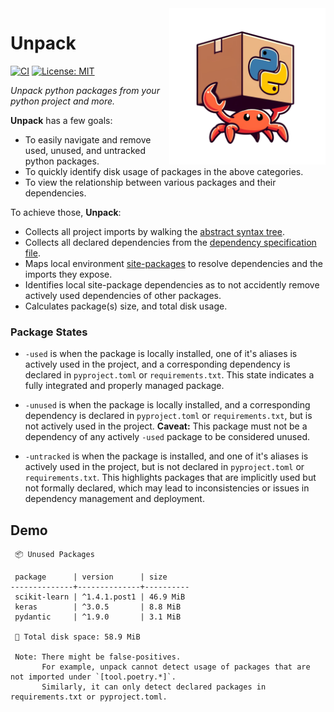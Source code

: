 <img src="https://github.com/bnkc/unpack/blob/main/logo.svg" alt="Logos logo" width="250" align="right">

# Unpack

[![CI](https://github.com/bnkc/unpack/actions/workflows/ci.yml/badge.svg?branch=main)](https://github.com/bnkc/unpack/actions/workflows/ci.yml)
[![License: MIT](https://img.shields.io/badge/License-MIT-yellow.svg)](https://opensource.org/licenses/MIT)
<!-- [![Crates.io version shield](https://img.shields.io/crates/v/logos.svg)](https://crates.io/crates/logos) -->
<!-- [![Docs](https://docs.rs/logos/badge.svg)](https://docs.rs/logos) -->

_Unpack python packages from your python project and more._

**Unpack** has a few goals:

+ To easily navigate and remove used, unused, and untracked python packages.
+ To quickly identify disk usage of packages in the above categories. 
+ To view the relationship between various packages and their dependencies. 

To achieve those, **Unpack**:

+ Collects all project imports by walking the [abstract syntax tree](https://en.wikipedia.org/wiki/Abstract_syntax_tree).
+ Collects all declared dependencies from the [dependency specification file](https://peps.python.org/pep-0508/).
+ Maps local environment [site-packages](https://ffy00.github.io/blog/02-python-debian-and-the-install-locations/) to resolve dependencies and the        imports they expose.
+ Identifies local site-package dependencies as to not accidently remove actively used dependencies of other packages.
+ Calculates package(s) size, and total disk usage.

### Package States

+ `-used` is when the package is locally installed, one of it's aliases is actively used in the project, and a corresponding dependency is declared in `pyproject.toml` or `requirements.txt`. This state indicates a fully integrated and properly managed package.

+ `-unused` is when the package is locally installed, and a corresponding dependency is declared in `pyproject.toml` or `requirements.txt`, but is not actively used in the project. **Caveat:** This package must not be a dependency of any actively `-used` package to be considered unused.

+ `-untracked` is when the package is installed, and one of it's aliases is actively used in the project, but is not declared in `pyproject.toml` or `requirements.txt`. This highlights packages that are implicitly used but not formally declared, which may lead to inconsistencies or issues in dependency management and deployment.



## Demo

```
 📦 Unused Packages

 package      | version      | size     
--------------+--------------+----------
 scikit-learn | ^1.4.1.post1 | 46.9 MiB 
 keras        | ^3.0.5       | 8.8 MiB  
 pydantic     | ^1.9.0       | 3.1 MiB  

 💽 Total disk space: 58.9 MiB

 Note: There might be false-positives.
       For example, unpack cannot detect usage of packages that are not imported under `[tool.poetry.*]`.
       Similarly, it can only detect declared packages in requirements.txt or pyproject.toml.
```
<!-- 
For more examples and documentation, please refer to the
[Logos handbook](https://maciejhirsz.github.io/logos/) or the
[crate documentation](https://docs.rs/logos/latest/logos/).

## How fast?

Ridiculously fast!

```norust
test identifiers                       ... bench:         647 ns/iter (+/- 27) = 1204 MB/s
test keywords_operators_and_punctators ... bench:       2,054 ns/iter (+/- 78) = 1037 MB/s
test strings                           ... bench:         553 ns/iter (+/- 34) = 1575 MB/s
```

## Acknowledgements

+ [Pedrors](https://pedrors.pt/) for the **Logos** logo.

## Thank you

**Logos** is very much a labor of love. If you find it useful, consider
[getting me some coffee](https://github.com/sponsors/maciejhirsz). ☕

If you'd like to contribute to Logos, then consider reading the
[Contributing guide](https://maciejhirsz.github.io/logos/contributing).

## License

This code is distributed under the terms of both the MIT license
and the Apache License (Version 2.0), choose whatever works for you.

See [LICENSE-APACHE](LICENSE-APACHE) and [LICENSE-MIT](LICENSE-MIT) for details. -->
